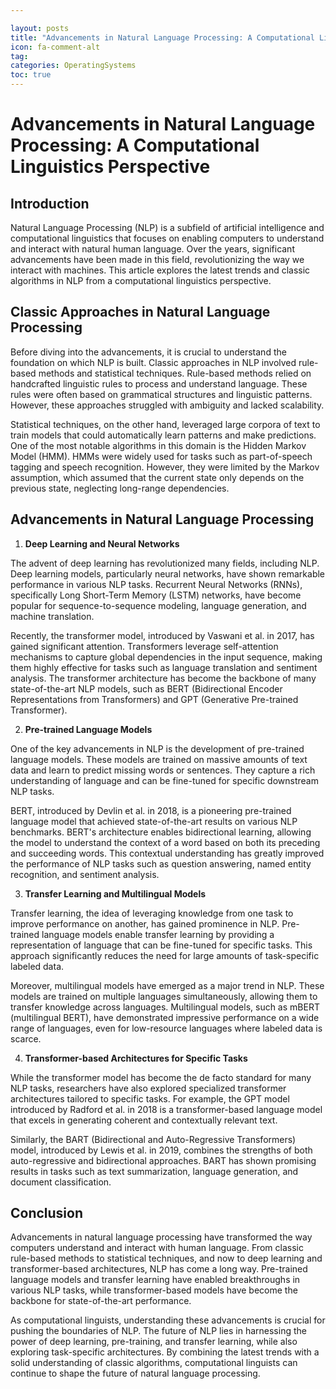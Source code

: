 ```yaml
---

layout: posts
title: "Advancements in Natural Language Processing: A Computational Linguistics Perspective"
icon: fa-comment-alt
tag:      
categories: OperatingSystems
toc: true
---
```




# Advancements in Natural Language Processing: A Computational Linguistics Perspective

## Introduction

Natural Language Processing (NLP) is a subfield of artificial intelligence and computational linguistics that focuses on enabling computers to understand and interact with natural human language. Over the years, significant advancements have been made in this field, revolutionizing the way we interact with machines. This article explores the latest trends and classic algorithms in NLP from a computational linguistics perspective.

## Classic Approaches in Natural Language Processing

Before diving into the advancements, it is crucial to understand the foundation on which NLP is built. Classic approaches in NLP involved rule-based methods and statistical techniques. Rule-based methods relied on handcrafted linguistic rules to process and understand language. These rules were often based on grammatical structures and linguistic patterns. However, these approaches struggled with ambiguity and lacked scalability.

Statistical techniques, on the other hand, leveraged large corpora of text to train models that could automatically learn patterns and make predictions. One of the most notable algorithms in this domain is the Hidden Markov Model (HMM). HMMs were widely used for tasks such as part-of-speech tagging and speech recognition. However, they were limited by the Markov assumption, which assumed that the current state only depends on the previous state, neglecting long-range dependencies.

## Advancements in Natural Language Processing

1. **Deep Learning and Neural Networks**

The advent of deep learning has revolutionized many fields, including NLP. Deep learning models, particularly neural networks, have shown remarkable performance in various NLP tasks. Recurrent Neural Networks (RNNs), specifically Long Short-Term Memory (LSTM) networks, have become popular for sequence-to-sequence modeling, language generation, and machine translation.

Recently, the transformer model, introduced by Vaswani et al. in 2017, has gained significant attention. Transformers leverage self-attention mechanisms to capture global dependencies in the input sequence, making them highly effective for tasks such as language translation and sentiment analysis. The transformer architecture has become the backbone of many state-of-the-art NLP models, such as BERT (Bidirectional Encoder Representations from Transformers) and GPT (Generative Pre-trained Transformer).

2. **Pre-trained Language Models**

One of the key advancements in NLP is the development of pre-trained language models. These models are trained on massive amounts of text data and learn to predict missing words or sentences. They capture a rich understanding of language and can be fine-tuned for specific downstream NLP tasks.

BERT, introduced by Devlin et al. in 2018, is a pioneering pre-trained language model that achieved state-of-the-art results on various NLP benchmarks. BERT's architecture enables bidirectional learning, allowing the model to understand the context of a word based on both its preceding and succeeding words. This contextual understanding has greatly improved the performance of NLP tasks such as question answering, named entity recognition, and sentiment analysis.

3. **Transfer Learning and Multilingual Models**

Transfer learning, the idea of leveraging knowledge from one task to improve performance on another, has gained prominence in NLP. Pre-trained language models enable transfer learning by providing a representation of language that can be fine-tuned for specific tasks. This approach significantly reduces the need for large amounts of task-specific labeled data.

Moreover, multilingual models have emerged as a major trend in NLP. These models are trained on multiple languages simultaneously, allowing them to transfer knowledge across languages. Multilingual models, such as mBERT (multilingual BERT), have demonstrated impressive performance on a wide range of languages, even for low-resource languages where labeled data is scarce.

4. **Transformer-based Architectures for Specific Tasks**

While the transformer model has become the de facto standard for many NLP tasks, researchers have also explored specialized transformer architectures tailored to specific tasks. For example, the GPT model introduced by Radford et al. in 2018 is a transformer-based language model that excels in generating coherent and contextually relevant text.

Similarly, the BART (Bidirectional and Auto-Regressive Transformers) model, introduced by Lewis et al. in 2019, combines the strengths of both auto-regressive and bidirectional approaches. BART has shown promising results in tasks such as text summarization, language generation, and document classification.

## Conclusion

Advancements in natural language processing have transformed the way computers understand and interact with human language. From classic rule-based methods to statistical techniques, and now to deep learning and transformer-based architectures, NLP has come a long way. Pre-trained language models and transfer learning have enabled breakthroughs in various NLP tasks, while transformer-based models have become the backbone for state-of-the-art performance.

As computational linguists, understanding these advancements is crucial for pushing the boundaries of NLP. The future of NLP lies in harnessing the power of deep learning, pre-training, and transfer learning, while also exploring task-specific architectures. By combining the latest trends with a solid understanding of classic algorithms, computational linguists can continue to shape the future of natural language processing.